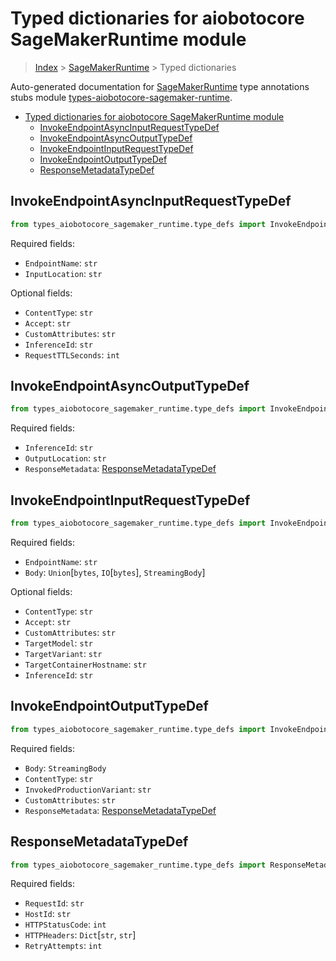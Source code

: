 <a id="typed-dictionaries-for-aiobotocore-sagemakerruntime-module"></a>

# Typed dictionaries for aiobotocore SageMakerRuntime module

> [Index](../README.md) > [SageMakerRuntime](./README.md) > Typed dictionaries

Auto-generated documentation for
[SageMakerRuntime](https://boto3.amazonaws.com/v1/documentation/api/latest/reference/services/sagemaker-runtime.html#SageMakerRuntime)
type annotations stubs module
[types-aiobotocore-sagemaker-runtime](https://pypi.org/project/types-aiobotocore-sagemaker-runtime/).

- [Typed dictionaries for aiobotocore SageMakerRuntime module](#typed-dictionaries-for-aiobotocore-sagemakerruntime-module)
  - [InvokeEndpointAsyncInputRequestTypeDef](#invokeendpointasyncinputrequesttypedef)
  - [InvokeEndpointAsyncOutputTypeDef](#invokeendpointasyncoutputtypedef)
  - [InvokeEndpointInputRequestTypeDef](#invokeendpointinputrequesttypedef)
  - [InvokeEndpointOutputTypeDef](#invokeendpointoutputtypedef)
  - [ResponseMetadataTypeDef](#responsemetadatatypedef)

<a id="invokeendpointasyncinputrequesttypedef"></a>

## InvokeEndpointAsyncInputRequestTypeDef

```python
from types_aiobotocore_sagemaker_runtime.type_defs import InvokeEndpointAsyncInputRequestTypeDef
```

Required fields:

- `EndpointName`: `str`
- `InputLocation`: `str`

Optional fields:

- `ContentType`: `str`
- `Accept`: `str`
- `CustomAttributes`: `str`
- `InferenceId`: `str`
- `RequestTTLSeconds`: `int`

<a id="invokeendpointasyncoutputtypedef"></a>

## InvokeEndpointAsyncOutputTypeDef

```python
from types_aiobotocore_sagemaker_runtime.type_defs import InvokeEndpointAsyncOutputTypeDef
```

Required fields:

- `InferenceId`: `str`
- `OutputLocation`: `str`
- `ResponseMetadata`:
  [ResponseMetadataTypeDef](./type_defs.md#responsemetadatatypedef)

<a id="invokeendpointinputrequesttypedef"></a>

## InvokeEndpointInputRequestTypeDef

```python
from types_aiobotocore_sagemaker_runtime.type_defs import InvokeEndpointInputRequestTypeDef
```

Required fields:

- `EndpointName`: `str`
- `Body`: `Union`\[`bytes`, `IO`\[`bytes`\], `StreamingBody`\]

Optional fields:

- `ContentType`: `str`
- `Accept`: `str`
- `CustomAttributes`: `str`
- `TargetModel`: `str`
- `TargetVariant`: `str`
- `TargetContainerHostname`: `str`
- `InferenceId`: `str`

<a id="invokeendpointoutputtypedef"></a>

## InvokeEndpointOutputTypeDef

```python
from types_aiobotocore_sagemaker_runtime.type_defs import InvokeEndpointOutputTypeDef
```

Required fields:

- `Body`: `StreamingBody`
- `ContentType`: `str`
- `InvokedProductionVariant`: `str`
- `CustomAttributes`: `str`
- `ResponseMetadata`:
  [ResponseMetadataTypeDef](./type_defs.md#responsemetadatatypedef)

<a id="responsemetadatatypedef"></a>

## ResponseMetadataTypeDef

```python
from types_aiobotocore_sagemaker_runtime.type_defs import ResponseMetadataTypeDef
```

Required fields:

- `RequestId`: `str`
- `HostId`: `str`
- `HTTPStatusCode`: `int`
- `HTTPHeaders`: `Dict`\[`str`, `str`\]
- `RetryAttempts`: `int`
